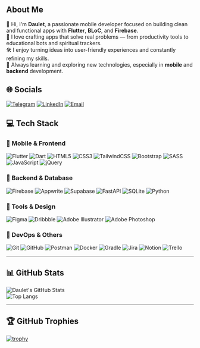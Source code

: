 ## About Me

👋 Hi, I'm **Daulet**, a passionate mobile developer focused on building clean and functional apps with **Flutter**, **BLoC**, and **Firebase**.  
📱 I love crafting apps that solve real problems — from productivity tools to educational bots and spiritual trackers.  
🛠️ I enjoy turning ideas into user-friendly experiences and constantly refining my skills.  
🌱 Always learning and exploring new technologies, especially in **mobile** and **backend** development.

## 🌐 Socials

[![Telegram](https://img.shields.io/badge/-Telegram-26A5E4?style=flat-square&logo=telegram&logoColor=white)](https://t.me/dauletimanaliev)
[![LinkedIn](https://img.shields.io/badge/-LinkedIn-0077B5?style=flat-square&logo=linkedin&logoColor=white)](https://www.linkedin.com/in/daulet-imanaliev-657b602b7/)
[![Email](https://img.shields.io/badge/-Email-D14836?style=flat-square&logo=gmail&logoColor=white)](mailto:dauletimnaliev30@gmail.com)

## 💻 Tech Stack

### 📱 Mobile & Frontend
![Flutter](https://img.shields.io/badge/Flutter-02569B?style=flat&logo=flutter&logoColor=white)
![Dart](https://img.shields.io/badge/Dart-0175C2?style=flat&logo=dart&logoColor=white)
![HTML5](https://img.shields.io/badge/HTML5-E34F26?style=flat&logo=html5&logoColor=white)
![CSS3](https://img.shields.io/badge/CSS3-1572B6?style=flat&logo=css3&logoColor=white)
![TailwindCSS](https://img.shields.io/badge/TailwindCSS-38B2AC?style=flat&logo=tailwind-css&logoColor=white)
![Bootstrap](https://img.shields.io/badge/Bootstrap-7952B3?style=flat&logo=bootstrap&logoColor=white)
![SASS](https://img.shields.io/badge/SASS-CC6699?style=flat&logo=sass&logoColor=white)
![JavaScript](https://img.shields.io/badge/JavaScript-F7DF1E?style=flat&logo=javascript&logoColor=black)
![jQuery](https://img.shields.io/badge/jQuery-0769AD?style=flat&logo=jquery&logoColor=white)

### 🧠 Backend & Database
![Firebase](https://img.shields.io/badge/Firebase-FFCA28?style=flat&logo=firebase&logoColor=black)
![Appwrite](https://img.shields.io/badge/Appwrite-F02E65?style=flat&logo=appwrite&logoColor=white)
![Supabase](https://img.shields.io/badge/Supabase-3ECF8E?style=flat&logo=supabase&logoColor=white)
![FastAPI](https://img.shields.io/badge/FastAPI-009688?style=flat&logo=fastapi&logoColor=white)
![SQLite](https://img.shields.io/badge/SQLite-003B57?style=flat&logo=sqlite&logoColor=white)
![Python](https://img.shields.io/badge/Python-3776AB?style=flat&logo=python&logoColor=white)

### 🧰 Tools & Design
![Figma](https://img.shields.io/badge/Figma-F24E1E?style=flat&logo=figma&logoColor=white)
![Dribbble](https://img.shields.io/badge/Dribbble-EA4C89?style=flat&logo=dribbble&logoColor=white)
![Adobe Illustrator](https://img.shields.io/badge/Illustrator-FF9A00?style=flat&logo=adobe-illustrator&logoColor=white)
![Adobe Photoshop](https://img.shields.io/badge/Photoshop-31A8FF?style=flat&logo=adobe-photoshop&logoColor=white)

### 🔧 DevOps & Others
![Git](https://img.shields.io/badge/Git-F05032?style=flat&logo=git&logoColor=white)
![GitHub](https://img.shields.io/badge/GitHub-181717?style=flat&logo=github&logoColor=white)
![Postman](https://img.shields.io/badge/Postman-FF6C37?style=flat&logo=postman&logoColor=white)
![Docker](https://img.shields.io/badge/Docker-2496ED?style=flat&logo=docker&logoColor=white)
![Gradle](https://img.shields.io/badge/Gradle-02303A?style=flat&logo=gradle&logoColor=white)
![Jira](https://img.shields.io/badge/Jira-0052CC?style=flat&logo=jira&logoColor=white)
![Notion](https://img.shields.io/badge/Notion-000000?style=flat&logo=notion&logoColor=white)
![Trello](https://img.shields.io/badge/Trello-0052CC?style=flat&logo=trello&logoColor=white)

---

## 📊 GitHub Stats

![Daulet's GitHub Stats](https://github-readme-stats.vercel.app/api?username=dauletimanaliev&show_icons=true&theme=tokyonight&hide_border=false)  
![Top Langs](https://github-readme-stats.vercel.app/api/top-langs/?username=dauletimanaliev&layout=compact&theme=tokyonight&hide_border=false)

---

## 🏆 GitHub Trophies

[![trophy](https://github-profile-trophy.vercel.app/?username=dauletimanaliev&theme=radical&no-frame=false&no-bg=true&margin-w=4)](https://github.com/ryo-ma/github-profile-trophy)
